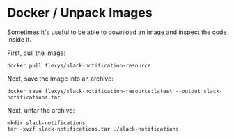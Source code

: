 # Docker / Unpack Images

Sometimes it's useful to be able to download an image and inspect the code inside it.

First, pull the image:
```
docker pull flexys/slack-notification-resource
```

Next, save the image into an archive:
```
docker save flexys/slack-notification-resource:latest --output slack-notifications.tar
```

Next, untar the archive:
```
mkdir slack-notifications
tar -xvzf slack-notifications.tar ./slack-notifications
```
